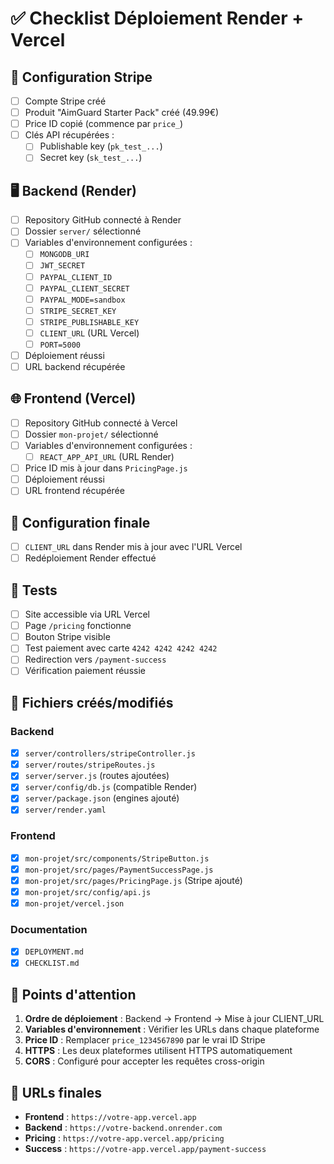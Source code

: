# ✅ Checklist Déploiement Render + Vercel

## 🔧 Configuration Stripe

- [ ] Compte Stripe créé
- [ ] Produit "AimGuard Starter Pack" créé (49.99€)
- [ ] Price ID copié (commence par `price_`)
- [ ] Clés API récupérées :
  - [ ] Publishable key (`pk_test_...`)
  - [ ] Secret key (`sk_test_...`)

## 🖥️ Backend (Render)

- [ ] Repository GitHub connecté à Render
- [ ] Dossier `server/` sélectionné
- [ ] Variables d'environnement configurées :
  - [ ] `MONGODB_URI`
  - [ ] `JWT_SECRET`
  - [ ] `PAYPAL_CLIENT_ID`
  - [ ] `PAYPAL_CLIENT_SECRET`
  - [ ] `PAYPAL_MODE=sandbox`
  - [ ] `STRIPE_SECRET_KEY`
  - [ ] `STRIPE_PUBLISHABLE_KEY`
  - [ ] `CLIENT_URL` (URL Vercel)
  - [ ] `PORT=5000`
- [ ] Déploiement réussi
- [ ] URL backend récupérée

## 🌐 Frontend (Vercel)

- [ ] Repository GitHub connecté à Vercel
- [ ] Dossier `mon-projet/` sélectionné
- [ ] Variables d'environnement configurées :
  - [ ] `REACT_APP_API_URL` (URL Render)
- [ ] Price ID mis à jour dans `PricingPage.js`
- [ ] Déploiement réussi
- [ ] URL frontend récupérée

## 🔄 Configuration finale

- [ ] `CLIENT_URL` dans Render mis à jour avec l'URL Vercel
- [ ] Redéploiement Render effectué

## 🧪 Tests

- [ ] Site accessible via URL Vercel
- [ ] Page `/pricing` fonctionne
- [ ] Bouton Stripe visible
- [ ] Test paiement avec carte `4242 4242 4242 4242`
- [ ] Redirection vers `/payment-success`
- [ ] Vérification paiement réussie

## 📁 Fichiers créés/modifiés

### Backend
- [x] `server/controllers/stripeController.js`
- [x] `server/routes/stripeRoutes.js`
- [x] `server/server.js` (routes ajoutées)
- [x] `server/config/db.js` (compatible Render)
- [x] `server/package.json` (engines ajouté)
- [x] `server/render.yaml`

### Frontend
- [x] `mon-projet/src/components/StripeButton.js`
- [x] `mon-projet/src/pages/PaymentSuccessPage.js`
- [x] `mon-projet/src/pages/PricingPage.js` (Stripe ajouté)
- [x] `mon-projet/src/config/api.js`
- [x] `mon-projet/vercel.json`

### Documentation
- [x] `DEPLOYMENT.md`
- [x] `CHECKLIST.md`

## 🚨 Points d'attention

1. **Ordre de déploiement** : Backend → Frontend → Mise à jour CLIENT_URL
2. **Variables d'environnement** : Vérifier les URLs dans chaque plateforme
3. **Price ID** : Remplacer `price_1234567890` par le vrai ID Stripe
4. **HTTPS** : Les deux plateformes utilisent HTTPS automatiquement
5. **CORS** : Configuré pour accepter les requêtes cross-origin

## 🎯 URLs finales

- **Frontend** : `https://votre-app.vercel.app`
- **Backend** : `https://votre-backend.onrender.com`
- **Pricing** : `https://votre-app.vercel.app/pricing`
- **Success** : `https://votre-app.vercel.app/payment-success`
